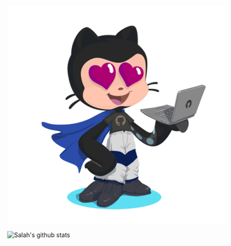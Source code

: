 
<p align="center" width="100%">
    <img  src="https://github.com/Salah3id/Salah3id/blob/main/salah3id.png?raw=true"> 
</p>

![Salah's github stats](https://github-readme-stats.vercel.app/api?username=Salah3id&hide=stars,issues&show_icons=true&count_private=true)
<!--
**Salah3id/Salah3id** is a ✨ _special_ ✨ repository because its `README.md` (this file) appears on your GitHub profile.

Here are some ideas to get you started:

- 🔭 I’m currently working on ...
- 🌱 I’m currently learning ...
- 👯 I’m looking to collaborate on ...
- 🤔 I’m looking for help with ...
- 💬 Ask me about ...
- 📫 How to reach me: ...
- 😄 Pronouns: ...
- ⚡ Fun fact: ...
-->

